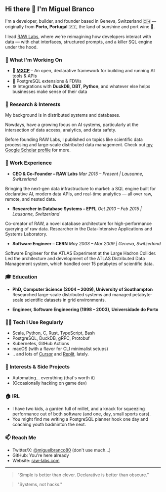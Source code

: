 ## Hi there 👋 I'm Miguel Branco

I'm a developer, builder, and founder based in Geneva, Switzerland 🇨🇭 — originally from **Porto, Portugal** 🇵🇹, the land of sunshine and port wine 🍷.

I lead [RAW Labs](https://www.raw-labs.com), where we're reimagining how developers interact with data — with chat interfaces, structured prompts, and a killer SQL engine under the hood.

### 🚀 What I'm Working On
- 🧠 [**MXCP**](https://mxcp.dev/) – An open, declarative framework for building and running AI tools & APIs
- 🐘 PostgreSQL extensions & FDWs
- ⚙️ Integrations with **DuckDB**, **DBT**, **Python**, and whatever else helps businesses make sense of their data

### 🎯 Research & Interests
My background is in distributed systems and databases.

Nowdays, have a growing focus on AI systems, particularly at the intersection of data access, analytics, and data safety.

Before founding RAW Labs, I published on topics like scientific data processing and large-scale distributed data management.
Check out [my Google Scholar profile](https://scholar.google.com/citations?hl=en&user=-9HaVzYAAAAJ) for more.

### 💼 Work Experience

- **CEO & Co-Founder – RAW Labs**
_Mar 2015 – Present | Lausanne, Switzerland_

Bringing the next-gen data infrastructure to market: a SQL engine built for declarative AI, modern data APIs, and real-time analytics — all over raw, remote, and nested data.

- **Researcher in Database Systems – EPFL**
_Oct 2010 – Feb 2015 | Lausanne, Switzerland_

Co-creator of RAW, a novel database architecture for high-performance querying of raw data. Researcher in the Data-Intensive Applications and Systems Laboratory.

- **Software Engineer – CERN**
_May 2003 – Mar 2009 | Geneva, Switzerland_

Software Engineer for the ATLAS Experiment at the Large Hadron Collider. Led the architecture and development of the ATLAS Distributed Data Management system, which handled over 15 petabytes of scientific data.

### 🎓 Education

- **PhD, Computer Science (2004 – 2009), University of Southampton**
Researched large-scale distributed systems and managed petabyte-scale scientific datasets in grid environments.

- **Engineer, Software Engineering (1998 – 2003), Universidade do Porto**

### 👨‍💻 Tech I Use Regularly
- Scala, Python, C, Rust, TypeScript, Bash
- PostgreSQL, DuckDB, gRPC, Protobuf
- Kubernetes, GitHub Actions
- macOS (with a flavor for CLI minimalist setups)
- .. and lots of [Cursor](https://cursor.com/) and [Replit](https://replit.com/), lately.

### 🧠 Interests & Side Projects
- Automating... everything (that's worth it)
- (Occasionally hacking on game dev)

### 🏠 IRL
- I have two kids, a garden full of millet, and a knack for squeezing performance out of both software (and one, day, small sports cars).
- You might find me writing a PostgreSQL planner hook one day and coaching youth badminton the next.

### 📫 Reach Me
- Twitter/X: [@miguelbranco80](https://twitter.com/miguelbranco80) (don't use much...)
- GitHub: You're here already
- Website: [raw-labs.com](https://www.raw-labs.com)

---

> “Simple is better than clever. Declarative is better than obscure.”
 
> "Systems, not hacks."
